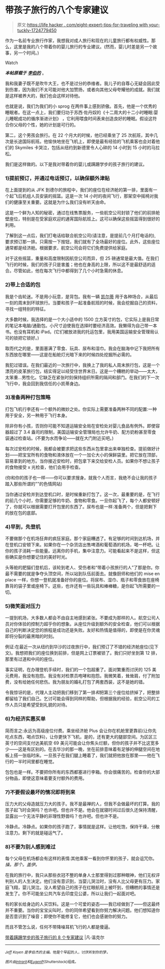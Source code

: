 # 带孩子旅行的八个专家建议

> 原文:[https://life hacker . com/eight-expert-tips-for-traveling with your-tuckly-1724779450](https://lifehacker.com/eight-expert-tips-for-traveling-with-your-toddler-1724779450)

作为一名前专业旅行作家，我想我对成人旅行和现在的儿童旅行都有权威性。那么，这里是我的八个带着你的婴儿旅行的专业建议。(然而，婴儿时差是另一个故事，另一个时间。)

Watch

***本帖原载于*** [***李伯的***](https://vanwinkles.com/expert-tips-for-traveling-airplanes-with-your-toddler-baby-infant) 。

我和我妻子既不是吹牛大王，也不是过分的恭维者。我儿子的自尊心无疑会因此受到伤害，因为我们不太可能对他大加赞扬，或者向其他父母夸耀他的成就。我们就是这样被养大的，我们也会这样对待他。

也就是说，我们为我们的小 sprog 在两件事上感到骄傲。首先，他是一个优秀的睡眠者。在这一点上，我们要归功于苏西·佐丹奴的《十二周大的十二小时睡眠:婴儿睡眠成功的循序渐进计划》 ，它利用喂食时间表来创造良好的睡眠。假设这符合你父母的个性，她的计划是可行的。

第二，这个男孩会旅行。在 22 个月大的时候，他已经乘坐了 25 次航班，其中几次是长途国际航班。他愉快地坐在飞机上，即使是最有经验的飞机乘客也会对着他们的 Skymiles 卡哭泣，包括从纽约到新德里令人心碎的 14 小时到 15 小时的马拉松。

我们是这样做的。以下是我对带着你的婴儿或蹒跚学步的孩子旅行的建议。

### 1)提前预订，并通过电话预订，以确保额外津贴

在上面提到的从 JFK 到德尔的旅程中，我们的座位在经济舱的第一排，里面有一个起飞后机组人员安装的摇篮。这是一次 14 小时的夜间飞行，那架空中摇椅对我们的健康至关重要。这就是为什么我们没有听天由命。

这是一个鲜为人知的秘密，通过在线售票服务，一些航空公司封锁了他们的前排舱壁座位，特别是在受家庭欢迎的通宵国际航班上。这可以确保这些摇篮得到很好的利用。

了解到这一点后，我们打电话给联合航空公司(请注意，是提前几个月打电话的),要求预订那一排。只需按一下按钮，我们就有了全场最好的座位。此外，这些座位通常都是经济舱。根据要求，航空公司会将它们免费提供给家庭。

对于这些摇篮，重量和高度限制因航空公司而异，但 25 磅通常是最大值。在我们飞行的时候，我们的孩子只是害羞；他也在身高的上限，所以这不是最舒适的适合。尽管如此，他在每次飞行中都得到了几个小时急需的休息。

### 2)带上合适的包

我是个齿轮迷。不是用小玩意，是背包。我有一辆 [凯尔蒂](https://www.kelty.com/) 用于各种场合，从最后一刻的周末到环球旅行。当要和孩子一起准备航班的时候，我会挖掘自己的资料，寻找一组特别的特征。

大多数时候，我选择的是一个大小适中的 1500 立方英寸的包，它实际上是我日常的笔记本电脑/通勤包。小尺寸迫使我在选择时要经济高效。我懒得为自己带一本书。也没有耳机和 iPad。(它们被放进我的托运包里，我用美国运输安全管理局认可的锁把它锁好。)

取而代之的是，里面塞满了零食、玩具、尿布和湿巾。我会在脑海中记下我把所有东西放在哪里——这是在船舱灯光暗下来的时候四处挖掘所必需的。

我犯过错误。在我们最近的一次旅行中，我换上了我的私人周末旅行包，这是一个漂亮的皮革旅行包，结实得足以经受住世界末日。这是一个糟糕的举动——太大，太笨重...男性化。它缺乏在紧张时刻保持组织所需的隔间和部门。在我们的下一次飞行中，我会回到我信任的小凯蒂身边。

### 3)准备两种打包策略

打包飞机行李还有一个额外的微妙之处。你实际上需要准备两种不同的配置:一种用于安全，另一种用于飞行本身。

除非你有小孩，否则你可能不知道运输安全局在安检处对婴儿食品有例外。即使容器超过了 3.4 盎司的限制，美国运输安全管理局也允许牛奶、配方奶粉甚至零食袋通过检查站。(不要为水而争论——就在大门附近买吧。)

每次过安检的时候，我都会被要求把这些东西从包里拿出来单独检查。提前做好计划——把宝宝所有的食物和液体放在一个一加仑大小的保鲜袋里。把它放在顶部，容易拿到的地方。当你接近安检时，把包拿下来交给安检人员。如果你不想让孩子的食物接受 x 光检查，他们会用手检查。

(你和你的孩子也一样——你可以要求搜身。就我个人而言，我绝不会让我的孩子踏入那些所谓的""的色情网站)

当你通过安检并到达登机口时，是时候重新打包了。这一次，最重要的是，在飞行的前几个小时，你需要足够的牛奶、食物和零食。一旦你起飞了，每个人都安顿好了，你就可以根据需要打开包里的东西了。尿布也是一样:准备两个，但是把剩下的放在包的底部。

### 4)早到，先登机

不要做那个在机场狂奔的疯狂家庭。那个家庭糟透了。有足够的时间到达机场，并在登机口安顿下来。如果你在一个杂货店出售啤酒和葡萄酒的机场，喝一杯吧。让你的孩子消耗一些能量。远离你的手机，集中注意力。可能看起来不是这样，但这些确实是你想要记住的美好时光。

头等舱的肥猫们登机后，该轮到老人、受伤者和“带着小孩旅行的人”了那是你。你最不需要的就是争夺头顶空间，所以站到队伍前面去。就像厨师和他们的 mise en place 一样，你想一登机就准备好你的座位。将尿布、湿巾、瓶子和零食放在座椅靠背的袋子里或座椅下。这些，也许还有一些玩具和棒棒糖，是你起飞所需要的一切。

### 5)微笑面对压力

一提到机场，大多数人都会不由自主地感到紧张。不要成为那样的人。航空公司人员对你体验的控制力超乎你的想象。从座位升级到额外的安全检查，他们可以根据自己的判断决定您的旅程是成功还是失败。友好和热情是值得的，即使是在你灵魂即将分裂的最黑暗的时刻。

例证:在最近一次从纽约到华沙的过夜旅行中，我们预订了不错的经济舱座位(见下文)。我想把我们的座位换到前排，但是网上订票被锁了。我们只好坐到第 12 排，那里有过道和中间的座位。

事实证明，在办理登机手续时，我们的一个包超重了。面对繁重而讨厌的 125 美元费用，我没有抱怨。我没有对检票员咆哮和抱怨。我微笑着，耸耸肩，付了附加费，没有给她任何悲伤。我为朋友的婚礼打包了两套西装，这不是她的错。

令我惊讶的是，代理人主动把我们移到了第一排*和*把第三个座位给挤掉了，把整排都留给了我们自己。乞讨可能会得到同样的帮助，但根据我的经验，航空公司的工作人员只是希望受到礼貌的对待。

### 6)为经济实惠买单

简而言之:永远为高级座位付费。乘坐经济舱 Plus 会让你在机舱里更靠前(让你先吃点东西，喝点饮料)，让你更快下飞机，是的，还有更大的腿部空间。为区区三英寸的空间支付达美航空 69 美元可能会让你焦头烂额，但你的孩子并不比这宽多少——这是有区别的。在去华沙的那一晚，坐在前排意味着有足够的伸腿空间在地板上搭一张临时床。一旦孩子在我们腿上睡着了，我们就把他放在那里——他在飞行的一半时间里都在睡觉。

包包也是一样。不要把你所有的东西都塞进行李箱。你会很痛苦的。检查你的大部分物品，即使这意味着要支付额外的费用。

### 7)不要假设最坏的情况即将到来

压力大的父母造就压力大的孩子。我不是最禅的人，但我不会做最坏的打算。我的孩子起飞时会哭吗？也许吧。但也许不是。他会在就寝时间过后很久还保持清醒，显露出一个无法平静的非理性野兽吗？也许吧。但也许不是。

冷静点。冷静点。如果你的孩子跑了，事情就是这样。让他吃饱，保持干燥，分散注意力。剩下的就是碰运气了。

### 8)不要为别人感到难过

每个父母在机场都会有这样的表情:其他乘客一看到你怀里的孩子，就会诅咒你。*操。那个。盖伊。*

在我的旅行中，我只从那些衣冠不整的单身人士那里得到过那种眼神，他们无权评判别人的人生决定。他们没有意识到，当婴儿哭泣时，没有人比父母更有压力。家庭飞翔，婴儿哭泣。没人希望自己的孩子在红眼航班上被吓到，但糟糕的事情还是发生了。你不可能坐公共汽车去印度见公婆，所以让我们一起面对吧。

有的家长给身边的人买饮料。这是一个可爱的姿态——我已经做到了——但这最终并不重要。当你的宝宝尖叫时，你的同伴希望看到你努力解决问题。他们想知道你是否意识到了噪音；即使你不能修复它，他们也会感谢你的努力。

而且不管怎么说，任何不带降噪耳机飞行的人都是傻逼。

[带着蹒跚学步的孩子旅行的 8 个专家建议](https://vanwinkles.com/expert-tips-for-traveling-airplanes-with-your-toddler-baby-infant) |凡·温克尔

* * *

<small>*Jeff Koyen 是李伯杰的主编*</small>[<small></small>](https://vanwinkles.com/)*<small>*。他是个早起的人，讨厌听到你的梦。*</small>* 

*<small>*图片由*</small>[<small>*intrarit*</small>](http://www.shutterstock.com/pic-304506713/stock-vector-a-passenger-plane-with-flight-attendant-service.html?src=LKlaRa1D6taoUQsWuYkf_A-2-70)<small>*和*</small>[<small>*EugenP*</small>](http://www.shutterstock.com/pic-82974418/stock-vector-auto-seat-for-child-boy-with-safety-belt-on-vector.html?src=KVynI5oOETiso3oxA1JPBg-1-42)<small>*(Shutterstock)组成。*</small>*